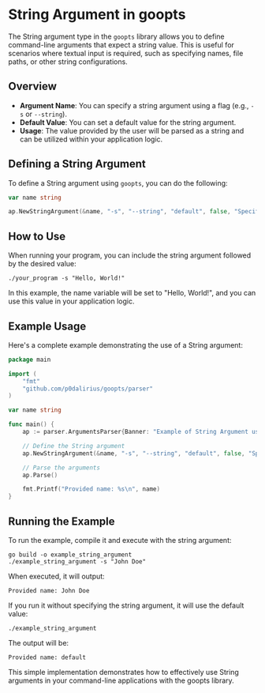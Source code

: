 # String Argument in goopts

The String argument type in the `goopts` library allows you to define command-line arguments that expect a string value. This is useful for scenarios where textual input is required, such as specifying names, file paths, or other string configurations.

## Overview

- **Argument Name**: You can specify a string argument using a flag (e.g., `-s` or `--string`).
- **Default Value**: You can set a default value for the string argument.
- **Usage**: The value provided by the user will be parsed as a string and can be utilized within your application logic.

## Defining a String Argument

To define a String argument using `goopts`, you can do the following:

```go
var name string

ap.NewStringArgument(&name, "-s", "--string", "default", false, "Specify the name or string value.")
```

## How to Use

When running your program, you can include the string argument followed by the desired value:

```
./your_program -s "Hello, World!"
```

In this example, the name variable will be set to "Hello, World!", and you can use this value in your application logic.

## Example Usage

Here's a complete example demonstrating the use of a String argument:

```go
package main

import (
	"fmt"
	"github.com/p0dalirius/goopts/parser"
)

var name string

func main() {
	ap := parser.ArgumentsParser{Banner: "Example of String Argument using goopts"}

	// Define the String argument
	ap.NewStringArgument(&name, "-s", "--string", "default", false, "Specify the name or string value.")

	// Parse the arguments
	ap.Parse()

	fmt.Printf("Provided name: %s\n", name)
}
```

## Running the Example

To run the example, compile it and execute with the string argument:

```
go build -o example_string_argument
./example_string_argument -s "John Doe"
```

When executed, it will output:

```
Provided name: John Doe
```

If you run it without specifying the string argument, it will use the default value:

```
./example_string_argument
```

The output will be:

```
Provided name: default
```

This simple implementation demonstrates how to effectively use String arguments in your command-line applications with the goopts library.